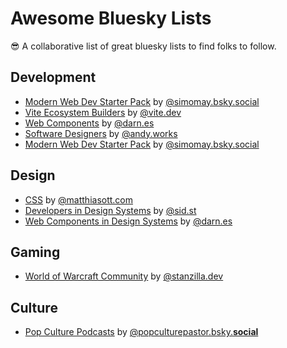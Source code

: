 # Awesome Bluesky Lists

😎 A collaborative list of great bluesky lists to find folks to follow.

## Development

- [Modern Web Dev Starter Pack](https://bsky.app/starter-pack/simomay.bsky.social/3ladqlchd3522) by [@simomay.bsky.social](https://bsky.app/profile/simomay.bsky.social)
- [Vite Ecosystem Builders](https://bsky.app/starter-pack/vite.dev/3l7zuusxw672y) by [@vite.dev](https://bsky.app/profile/vite.dev)
- [Web Components](https://bsky.app/starter-pack/darn.es/3l6xfmavuxm2x) by [@darn.es](https://bsky.app/profile/darn.es)
- [Software Designers](https://bsky.app/starter-pack/andy.works/3lav3nltvea2l) by [@andy.works](https://bsky.app/profile/andy.works)
- [Modern Web Dev Starter Pack](https://bsky.app/starter-pack/simomay.bsky.social/3ladqlchd3522) by [@simomay.bsky.social](https://bsky.app/profile/simomay.bsky.social)

## Design

- [CSS](https://bsky.app/starter-pack/matthiasott.com/3l6xepipkys2t) by [@matthiasott.com](https://bsky.app/profile/matthiasott.com)
- [Developers in Design Systems](https://bsky.app/starter-pack/sid.st/3lbcxu22day25) by [@sid.st](https://bsky.app/profile/sid.st)
- [Web Components in Design Systems](https://bsky.app/starter-pack/darn.es/3lbah64td7z2p) by [@darn.es](https://bsky.app/profile/darn.es)

## Gaming

- [World of Warcraft Community](https://bsky.app/starter-pack/stanzilla.dev/3laf57rsa5s2m) by [@stanzilla.dev](https://bsky.app/profile/stanzilla.dev)

## Culture

- [Pop Culture Podcasts](https://bsky.app/starter-pack/popculturepastor.bsky.social/3lazdkvmv752w) by [@popculturepastor.bsky.**social**](https://bsky.app/profile/popculturepastor.bsky.social)
